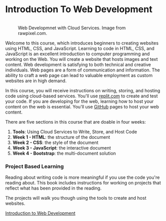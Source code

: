 # Introduction To Web Development

<figure><img src=".gitbook/assets/intro-to.avif" alt=""><figcaption><p>Web Developmnet with Cloud Services. Image from rawpixel.com.</p></figcaption></figure>

Welcome to this course, which introduces beginners to creating websites using HTML, CSS, and JavaScript.   Learning to code in HTML, CSS, and JavaScript is an excellent introduction to computer programming and working on the Web.  You will create a website that hosts images and text content.  Web development is satisfying to both technical and creative individuals.  Web pages are a form of communication and information. The ability to craft a web page can lead to valuable employment as custom websites are in high demand.

In this course, you will receive instructions on writing, storing, and hosting code using cloud-based services. You'll use [replit.com](https://replit.com/) to create and test your code. If you are developing for the web, learning how to host your content on the web is essential. You'll use [GitHub](https://github.com/) pages to host your web content.

There are five sections in this course that are doable in four weeks:

1. **Tools**: Using Cloud Services to Write, Store, and Host Code
2. **Week 1 - HTML**: the structure of the document&#x20;
3. **Week 2 - CSS**: the style of the document
4. **Week 3 - JavaScript**: the interactive document
5. **Week 4 - Bootstrap**: the multi-document solution

### Project Based Learning

Reading about writing code is more meaningful if you use the code you're reading about.  This book includes instructions for working on projects that reflect what has been provided in the reading. &#x20;

The projects will walk you though using the tools to create and host websites.&#x20;

[Introduction to Web Development](https://rpeltz.gitbook.io/introduction-to-web-development)
